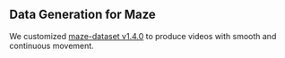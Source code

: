 ## Data Generation for Maze

We customized [maze-dataset v1.4.0](https://github.com/understanding-search/maze-dataset/releases/tag/v1.4.0) to produce videos with smooth and continuous movement.